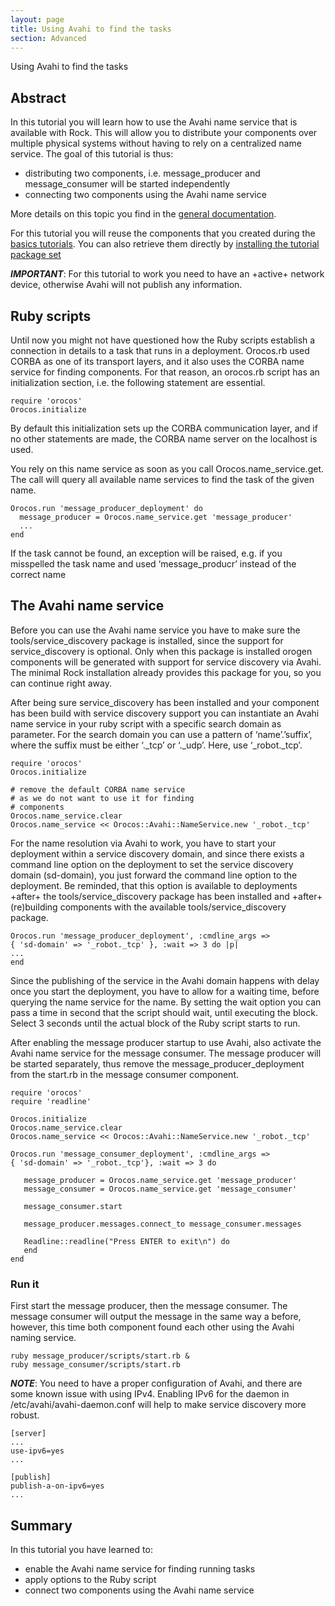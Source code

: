 ```yaml
---
layout: page
title: Using Avahi to find the tasks
section: Advanced
---
```


<div class="content2">
<div class="content2-pagetitle">Using Avahi to find the tasks</div>
<div class="content2-container line-box">
<div class="content2-container-1col">



<h2 id="abstract">Abstract</h2>
<p>In this tutorial you will learn how to use the Avahi name service that is available with Rock.
This will allow you to distribute your components over multiple physical systems without having to rely on a centralized name service.
The goal of this tutorial is thus: </p>

<ul>
<li>distributing two components, i.e. message_producer and message_consumer will be started independently</li>
<li>connecting two components using the Avahi name service</li>
</ul>

<p>More details on this topic you find in the <a href="../runtime/setup.html">general documentation</a>.</p>

<p>For this tutorial you will reuse the components that you created during the
<a href="../tutorials/index.html#tutorials-outline">basics tutorials</a>.
You can also retrieve them directly by <a href="../tutorials/index.html#installing">installing the tutorial package
set</a></p>

<p class="warning"><strong><em>IMPORTANT</em></strong>:
For this tutorial to work you need to have an +active+ network device,
otherwise Avahi will not publish any information.</p>

<h2 id="ruby-scripts">Ruby scripts</h2>
<p>Until now you might not have questioned how the Ruby scripts establish a connection in details to a task that runs in a deployment.
Orocos.rb used CORBA as one of its transport layers, and it also uses the CORBA name service for finding components.
For that reason, an orocos.rb script has an initialization section, i.e. the following statement are essential.</p>

<pre><code class="language-ruby">require 'orocos'
Orocos.initialize
</code></pre>

<p>By default this initialization sets up the CORBA communication layer, and if no
other statements are made, the CORBA name server on the localhost is used.</p>

<p>You rely on this name service as soon as you call Orocos.name_service.get. The call will
query all available name services to find the task of the given name.</p>

<pre><code class="language-ruby">Orocos.run 'message_producer_deployment' do
  message_producer = Orocos.name_service.get 'message_producer'
  ...
end
</code></pre>

<p>If the task cannot be found, an exception will be raised, e.g. if you
misspelled the task name and used &lsquo;message_producr&rsquo; instead of the correct
name </p>

<h2 id="the-avahi-name-service">The Avahi name service</h2>
<p>Before you can use the Avahi name service you have to make sure the tools/service_discovery package
is installed, since the support for service_discovery is optional.
Only when this package is installed orogen components will be generated with
support for service discovery via Avahi.
The minimal Rock installation already provides this package for you, so you can continue right away.</p>

<p>After being sure service_discovery has been installed and your component has been
build with service discovery support you can instantiate an Avahi name service in your ruby script
with a specific search domain as parameter. For the search domain you can use a
pattern of &lsquo;name&rsquo;.&rsquo;suffix&rsquo;, where the suffix must be either &lsquo;._tcp&rsquo; or &lsquo;._udp&rsquo;.
Here, use &lsquo;_robot._tcp&rsquo;.</p>

<pre><code class="language-ruby">require 'orocos'
Orocos.initialize

# remove the default CORBA name service
# as we do not want to use it for finding
# components
Orocos.name_service.clear
Orocos.name_service &lt;&lt; Orocos::Avahi::NameService.new '_robot._tcp'
</code></pre>

<p>For the name resolution via Avahi to work, you have to start your deployment
within a service discovery domain, and since there exists a command line option
on the deployment to set the service discovery domain (sd-domain), you just
forward the command line option to the deployment.  Be reminded, that this
option is available to deployments +after+ the tools/service_discovery package
has been installed and +after+ (re)building components with the available
tools/service_discovery package.</p>

<pre><code class="language-ruby">Orocos.run 'message_producer_deployment', :cmdline_args =&gt;
{ 'sd-domain' =&gt; '_robot._tcp' }, :wait =&gt; 3 do |p|
...
end
</code></pre>

<p>Since the publishing of the service in the Avahi domain happens with delay once
you start the deployment, you have to allow for a waiting time, before querying
the name service for the name.  By setting the wait option you can pass a time
in second that the script should wait, until executing the block. Select 3
seconds until the actual block of the Ruby script starts to run. </p>

<p>After enabling the message producer startup to use Avahi, also activate the
Avahi name service for the message consumer.  The message producer will be
started separately, thus remove the message_producer_deployment from the
start.rb in the message consumer component.</p>

<pre><code class="language-ruby">require 'orocos'
require 'readline'

Orocos.initialize
Orocos.name_service.clear
Orocos.name_service &lt;&lt; Orocos::Avahi::NameService.new '_robot._tcp'

Orocos.run 'message_consumer_deployment', :cmdline_args =&gt;
{ 'sd-domain' =&gt; '_robot._tcp'}, :wait =&gt; 3 do

   message_producer = Orocos.name_service.get 'message_producer'
   message_consumer = Orocos.name_service.get 'message_consumer'

   message_consumer.start

   message_producer.messages.connect_to message_consumer.messages

   Readline::readline("Press ENTER to exit\n") do
   end
end
</code></pre>

<h3 id="run-it">Run it</h3>
<p>First start the message producer, then the message consumer. The message consumer will output the message in
the same way a before, however, this time both component found each other using the Avahi naming service. </p>

<pre><code class="language-text">ruby message_producer/scripts/start.rb &amp;
ruby message_consumer/scripts/start.rb
</code></pre>

<p><strong><em>NOTE</em></strong>: You need to have a proper configuration of Avahi, and there are some known issue with using IPv4.
Enabling IPv6 for the daemon in /etc/avahi/avahi-daemon.conf will help to make service discovery more robust.</p>

<pre><code class="language-text">[server]
...
use-ipv6=yes
...

[publish]
publish-a-on-ipv6=yes
...
</code></pre>

<h2 id="summary">Summary</h2>
<p>In this tutorial you have learned to:</p>

<ul>
<li>enable the Avahi name service for finding running tasks</li>
<li>apply options to the Ruby script </li>
<li>connect two components using the Avahi name service</li>
</ul>


</div>
</div>
</div>
